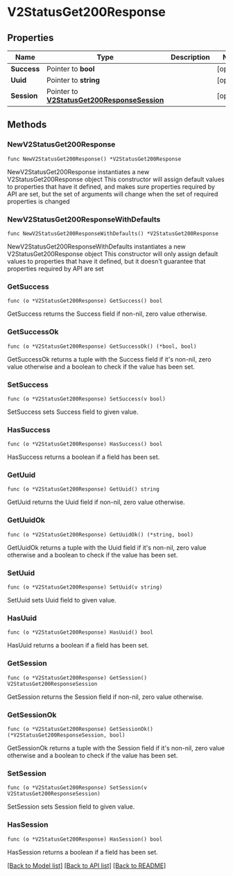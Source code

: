 # V2StatusGet200Response

## Properties

Name | Type | Description | Notes
------------ | ------------- | ------------- | -------------
**Success** | Pointer to **bool** |  | [optional] 
**Uuid** | Pointer to **string** |  | [optional] 
**Session** | Pointer to [**V2StatusGet200ResponseSession**](V2StatusGet200ResponseSession.md) |  | [optional] 

## Methods

### NewV2StatusGet200Response

`func NewV2StatusGet200Response() *V2StatusGet200Response`

NewV2StatusGet200Response instantiates a new V2StatusGet200Response object
This constructor will assign default values to properties that have it defined,
and makes sure properties required by API are set, but the set of arguments
will change when the set of required properties is changed

### NewV2StatusGet200ResponseWithDefaults

`func NewV2StatusGet200ResponseWithDefaults() *V2StatusGet200Response`

NewV2StatusGet200ResponseWithDefaults instantiates a new V2StatusGet200Response object
This constructor will only assign default values to properties that have it defined,
but it doesn't guarantee that properties required by API are set

### GetSuccess

`func (o *V2StatusGet200Response) GetSuccess() bool`

GetSuccess returns the Success field if non-nil, zero value otherwise.

### GetSuccessOk

`func (o *V2StatusGet200Response) GetSuccessOk() (*bool, bool)`

GetSuccessOk returns a tuple with the Success field if it's non-nil, zero value otherwise
and a boolean to check if the value has been set.

### SetSuccess

`func (o *V2StatusGet200Response) SetSuccess(v bool)`

SetSuccess sets Success field to given value.

### HasSuccess

`func (o *V2StatusGet200Response) HasSuccess() bool`

HasSuccess returns a boolean if a field has been set.

### GetUuid

`func (o *V2StatusGet200Response) GetUuid() string`

GetUuid returns the Uuid field if non-nil, zero value otherwise.

### GetUuidOk

`func (o *V2StatusGet200Response) GetUuidOk() (*string, bool)`

GetUuidOk returns a tuple with the Uuid field if it's non-nil, zero value otherwise
and a boolean to check if the value has been set.

### SetUuid

`func (o *V2StatusGet200Response) SetUuid(v string)`

SetUuid sets Uuid field to given value.

### HasUuid

`func (o *V2StatusGet200Response) HasUuid() bool`

HasUuid returns a boolean if a field has been set.

### GetSession

`func (o *V2StatusGet200Response) GetSession() V2StatusGet200ResponseSession`

GetSession returns the Session field if non-nil, zero value otherwise.

### GetSessionOk

`func (o *V2StatusGet200Response) GetSessionOk() (*V2StatusGet200ResponseSession, bool)`

GetSessionOk returns a tuple with the Session field if it's non-nil, zero value otherwise
and a boolean to check if the value has been set.

### SetSession

`func (o *V2StatusGet200Response) SetSession(v V2StatusGet200ResponseSession)`

SetSession sets Session field to given value.

### HasSession

`func (o *V2StatusGet200Response) HasSession() bool`

HasSession returns a boolean if a field has been set.


[[Back to Model list]](../README.md#documentation-for-models) [[Back to API list]](../README.md#documentation-for-api-endpoints) [[Back to README]](../README.md)


